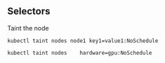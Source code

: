 ## Selectors

Taint the node

```
kubectl taint nodes node1 key1=value1:NoSchedule

kubectl taint nodes    hardware=gpu:NoSchedule 
```